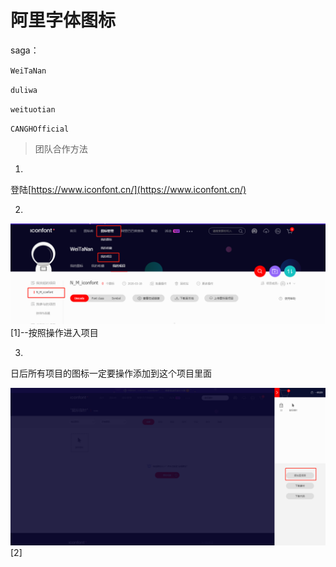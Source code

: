 # 阿里字体图标

saga：

`‌WeiTaNan`


`‌duliwa`


‌`weituotian`


`‌CANGHOfficial`

> 团队合作方法


1. 

登陆[https://www.iconfont.cn/](https://www.iconfont.cn/)

2. 

![img](img/1.png)
<br>
[1]--‌按照操作进入项目

3. 

日后所有项目的图标一定要操作添加到这个项目里面

![img](img/2.png)
<br>
[2]